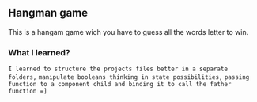 ## Hangman game

This is a hangam game wich you have to guess all the words letter to win.

### What I learned?

`I learned to structure the projects files better in a separate folders,`
`manipulate booleans thinking in state possibilities,`
`passing function to a component child and binding it to call the father function =]`
